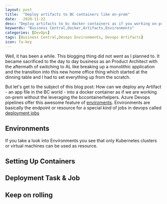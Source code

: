 ```yaml
---
layout: post
title:  "Deploy artifacts to BC containers like on-prem"
date:   2020-11-22
desc: "Deploy artifacts to bc docker containers as if you working on-prem"
keywords: "Business Central,Docker,Artifacts,Environments"
categories: [DevOps]
tags: [Business Central,Devops Environments, Devops Artifacts]
icon: fa-key
---
```


Well, it has been a while. This blogging thing did not went as I planned to. It became sacrificed to the day to day business as an Product Architect with the aftermath of switching to AL like breaking up a monolithic application and the transition into this new home office thing which started at the dinning table and I had to set everything up from the scratch.

But let's get to the subject of this blog post: How can we deploy any Artifact - an app file in the BC world - into a docker container as if we are working on-prem without the leveraging the bccontainerhelpers. Azure Devops pipelines offer this awesome feature of [enviroments](https://docs.microsoft.com/en-us/azure/devops/pipelines/process/environments?view=azure-devops). Environments are basically the endpoint or resource for a special kind of jobs in devops called [deployment jobs](https://docs.microsoft.com/en-us/azure/devops/pipelines/process/deployment-jobs?view=azure-devops) 

## Environments

If you take a look into Environments you see that only Kubernetes clusters or virtual machines can be used as resource.  

## Setting Up Containers

## Deployment Task & Job

## Keep on rolling